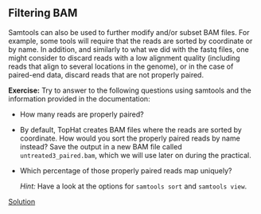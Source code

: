 ## Filtering BAM
Samtools can also be used to further modify and/or subset BAM files. For example, some tools will require that the reads are sorted by coordinate or by name. In addition, and similarly to what we did with the fastq files, one might consider to discard reads with a low alignment quality (including reads that align to several locations in the genome), or in the case of paired-end data, discard reads that are not properly paired.

**Exercise:** Try to answer to the following questions using samtools and the information provided in the documentation:

* How many reads are properly paired?
* By default, TopHat creates BAM files where the reads are sorted by coordinate. How would you sort the properly paired reads by name instead? Save the output in a new BAM file called `untreated3_paired.bam`, which we will use later on during the practical.
* Which percentage of those properly paired reads map uniquely?

  *Hint:* Have a look at the options for `samtools sort` and `samtools view`.

[Solution](../solutions/_filtering_bam.md)